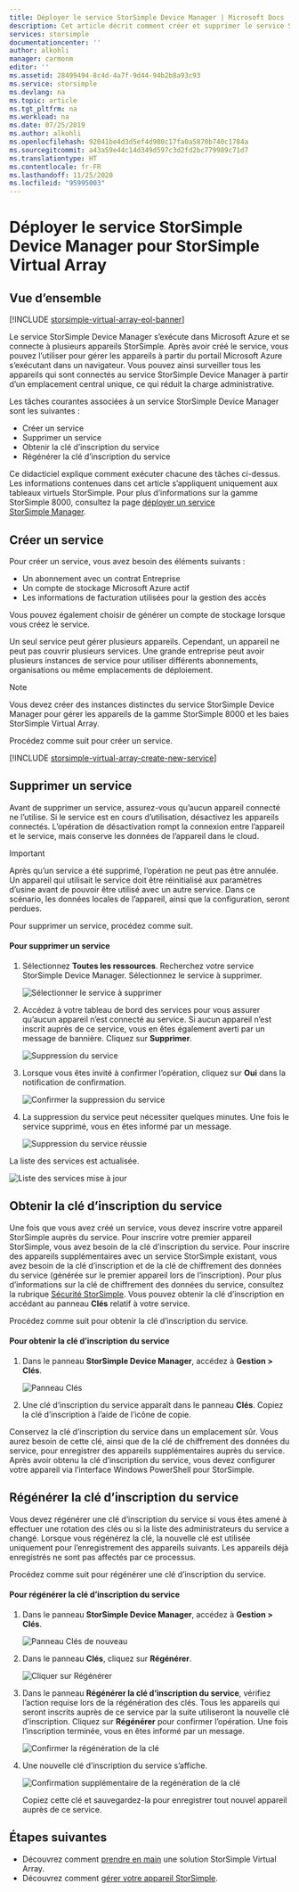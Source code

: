 ```yaml
---
title: Déployer le service StorSimple Device Manager | Microsoft Docs
description: Cet article décrit comment créer et supprimer le service StorSimple Device Manager dans le Portail Azure, ainsi que la procédure de gestion de la clé d’inscription du service.
services: storsimple
documentationcenter: ''
author: alkohli
manager: carmonm
editor: ''
ms.assetid: 28499494-8c4d-4a7f-9d44-94b2b8a93c93
ms.service: storsimple
ms.devlang: na
ms.topic: article
ms.tgt_pltfrm: na
ms.workload: na
ms.date: 07/25/2019
ms.author: alkohli
ms.openlocfilehash: 92041be4d3d5ef4d980c17fa0a5870b740c1784a
ms.sourcegitcommit: a43a59e44c14d349d597c3d2fd2bc779989c71d7
ms.translationtype: HT
ms.contentlocale: fr-FR
ms.lasthandoff: 11/25/2020
ms.locfileid: "95995003"
---
```

# <a name="deploy-the-storsimple-device-manager-service-for-storsimple-virtual-array"></a>Déployer le service StorSimple Device Manager pour StorSimple Virtual Array

## <a name="overview"></a>Vue d’ensemble

[!INCLUDE [storsimple-virtual-array-eol-banner](../../includes/storsimple-virtual-array-eol-banner.md)]

Le service StorSimple Device Manager s’exécute dans Microsoft Azure et se connecte à plusieurs appareils StorSimple. Après avoir créé le service, vous pouvez l’utiliser pour gérer les appareils à partir du portail Microsoft Azure s’exécutant dans un navigateur. Vous pouvez ainsi surveiller tous les appareils qui sont connectés au service StorSimple Device Manager à partir d’un emplacement central unique, ce qui réduit la charge administrative.

Les tâches courantes associées à un service StorSimple Device Manager sont les suivantes :

* Créer un service
* Supprimer un service
* Obtenir la clé d’inscription du service
* Régénérer la clé d’inscription du service

Ce didacticiel explique comment exécuter chacune des tâches ci-dessus. Les informations contenues dans cet article s’appliquent uniquement aux tableaux virtuels StorSimple. Pour plus d’informations sur la gamme StorSimple 8000, consultez la page [déployer un service StorSimple Manager](./storsimple-8000-manage-service.md).

## <a name="create-a-service"></a>Créer un service

Pour créer un service, vous avez besoin des éléments suivants :

* Un abonnement avec un contrat Entreprise
* Un compte de stockage Microsoft Azure actif
* Les informations de facturation utilisées pour la gestion des accès

Vous pouvez également choisir de générer un compte de stockage lorsque vous créez le service.

Un seul service peut gérer plusieurs appareils. Cependant, un appareil ne peut pas couvrir plusieurs services. Une grande entreprise peut avoir plusieurs instances de service pour utiliser différents abonnements, organisations ou même emplacements de déploiement.

> [!NOTE]
> Vous devez créer des instances distinctes du service StorSimple Device Manager pour gérer les appareils de la gamme StorSimple 8000 et les baies StorSimple Virtual Array.


Procédez comme suit pour créer un service.

[!INCLUDE [storsimple-virtual-array-create-new-service](../../includes/storsimple-virtual-array-create-new-service.md)]

## <a name="delete-a-service"></a>Supprimer un service

Avant de supprimer un service, assurez-vous qu’aucun appareil connecté ne l’utilise. Si le service est en cours d’utilisation, désactivez les appareils connectés. L’opération de désactivation rompt la connexion entre l’appareil et le service, mais conserve les données de l’appareil dans le cloud.

> [!IMPORTANT]
> Après qu’un service a été supprimé, l’opération ne peut pas être annulée. Un appareil qui utilisait le service doit être réinitialisé aux paramètres d’usine avant de pouvoir être utilisé avec un autre service. Dans ce scénario, les données locales de l’appareil, ainsi que la configuration, seront perdues.
 

Pour supprimer un service, procédez comme suit.

#### <a name="to-delete-a-service"></a>Pour supprimer un service

1. Sélectionnez **Toutes les ressources**. Recherchez votre service StorSimple Device Manager. Sélectionnez le service à supprimer.
   
    ![Sélectionner le service à supprimer](./media/storsimple-virtual-array-manage-service/deleteservice2.png)
2. Accédez à votre tableau de bord des services pour vous assurer qu’aucun appareil n’est connecté au service. Si aucun appareil n’est inscrit auprès de ce service, vous en êtes également averti par un message de bannière. Cliquez sur **Supprimer**.
   
    ![Suppression du service](./media/storsimple-virtual-array-manage-service/deleteservice3.png)

3. Lorsque vous êtes invité à confirmer l’opération, cliquez sur **Oui** dans la notification de confirmation. 
   
    ![Confirmer la suppression du service](./media/storsimple-virtual-array-manage-service/deleteservice4.png)
4. La suppression du service peut nécessiter quelques minutes. Une fois le service supprimé, vous en êtes informé par un message.
   
    ![Suppression du service réussie](./media/storsimple-virtual-array-manage-service/deleteservice6.png)

La liste des services est actualisée.

 ![Liste des services mise à jour](./media/storsimple-virtual-array-manage-service/deleteservice7.png)

## <a name="get-the-service-registration-key"></a>Obtenir la clé d’inscription du service
Une fois que vous avez créé un service, vous devez inscrire votre appareil StorSimple auprès du service. Pour inscrire votre premier appareil StorSimple, vous avez besoin de la clé d’inscription du service. Pour inscrire des appareils supplémentaires avec un service StorSimple existant, vous avez besoin de la clé d’inscription et de la clé de chiffrement des données du service (générée sur le premier appareil lors de l’inscription). Pour plus d’informations sur la clé de chiffrement des données du service, consultez la rubrique [Sécurité StorSimple](./storsimple-8000-security.md). Vous pouvez obtenir la clé d’inscription en accédant au panneau **Clés** relatif à votre service.

Procédez comme suit pour obtenir la clé d’inscription du service.

#### <a name="to-get-the-service-registration-key"></a>Pour obtenir la clé d’inscription du service
1. Dans le panneau **StorSimple Device Manager**, accédez à **Gestion &gt;** **Clés**.
   
   ![Panneau Clés](./media/storsimple-virtual-array-manage-service/getregkey2.png)
2. Une clé d’inscription du service apparaît dans le panneau **Clés**. Copiez la clé d’inscription à l’aide de l’icône de copie. 

Conservez la clé d’inscription du service dans un emplacement sûr. Vous aurez besoin de cette clé, ainsi que de la clé de chiffrement des données du service, pour enregistrer des appareils supplémentaires auprès du service. Après avoir obtenu la clé d’inscription du service, vous devez configurer votre appareil via l’interface Windows PowerShell pour StorSimple.

## <a name="regenerate-the-service-registration-key"></a>Régénérer la clé d’inscription du service
Vous devez régénérer une clé d’inscription du service si vous êtes amené à effectuer une rotation des clés ou si la liste des administrateurs du service a changé. Lorsque vous régénérez la clé, la nouvelle clé est utilisée uniquement pour l’enregistrement des appareils suivants. Les appareils déjà enregistrés ne sont pas affectés par ce processus.

Procédez comme suit pour régénérer une clé d’inscription du service.

#### <a name="to-regenerate-the-service-registration-key"></a>Pour régénérer la clé d’inscription du service
1. Dans le panneau **StorSimple Device Manager**, accédez à **Gestion &gt;** **Clés**.
   
   ![Panneau Clés de nouveau](./media/storsimple-virtual-array-manage-service/getregkey2.png)
2. Dans le panneau **Clés**, cliquez sur **Régénérer**.
   
   ![Cliquer sur Régénérer](./media/storsimple-virtual-array-manage-service/getregkey5.png)
3. Dans le panneau **Régénérer la clé d’inscription du service**, vérifiez l’action requise lors de la régénération des clés. Tous les appareils qui seront inscrits auprès de ce service par la suite utiliseront la nouvelle clé d’inscription. Cliquez sur **Régénérer** pour confirmer l’opération. Une fois l’inscription terminée, vous en êtes informé par un message.
   
   ![Confirmer la régénération de la clé](./media/storsimple-virtual-array-manage-service/getregkey3.png)
4. Une nouvelle clé d’inscription du service s’affiche.
   
    ![Confirmation supplémentaire de la regénération de la clé](./media/storsimple-virtual-array-manage-service/getregkey4.png)
   
   Copiez cette clé et sauvegardez-la pour enregistrer tout nouvel appareil auprès de ce service.

## <a name="next-steps"></a>Étapes suivantes
* Découvrez comment [prendre en main](storsimple-virtual-array-deploy1-portal-prep.md) une solution StorSimple Virtual Array.
* Découvrez comment [gérer votre appareil StorSimple](storsimple-ova-web-ui-admin.md).